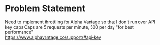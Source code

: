 # Problem Statement
Need to implement throttling for Alpha Vantage so that I don't run over API key caps
Caps are 5 requests per minute, 500 per day "for best performance"  
https://www.alphavantage.co/support/#api-key
